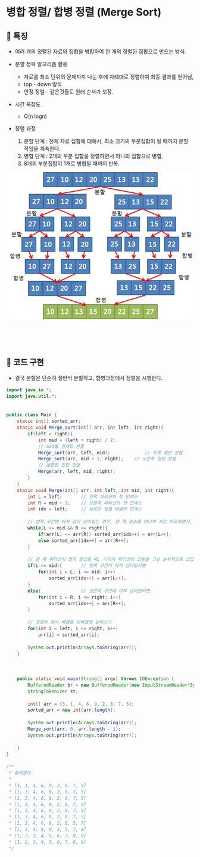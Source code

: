 # 병합 정렬/ 합병 정렬 (Merge Sort)



## 🌈 특징

* 여러 개의 정렬된 자료의 집합을 병합하여 한 개의 정렬된 집합으로 만드는 방식.

* 분할 정복 알고리즘 활용
    - 자료를 최소 단위의 문제까지 나눈 후에 차례대로 정렬하여 최종 결과를 얻어냄,
    - top - down 방식
    - 안정 정렬 - 같은것들도 원래 순서가 보장.

* 시간 복잡도
    - O(n logn)

* 정렬 과정
    1. 분할 단계 : 전체 자료 집합에 대해서, 최소 크기의 부분집합이 될 때까지 분할 작업을 계속한다.
    2. 병합 단계 : 2개의 부분 집합을 정렬하면서 하나의 집합으로 병합.
    3. 8개의 부분집합이 1개로 병합될 때까지 반복.

![merge_sort](/Image/data_structure/merge_sort.png)

<br>
<br>
<br>

## 🌈 코드 구현

* 결국 분할은 단순히 절반씩 분할하고, 합병과정에서 정렬을 시행한다.
 
```java
import java.io.*;
import java.util.*;


public class Main {
    static int[] sorted_arr;
    static void Merge_sort(int[] arr, int left, int right){
        if(left < right){
            int mid = (left + right) / 2;
            // mid를 경계로 분할
            Merge_sort(arr, left, mid);             // 왼쪽 절반 분할
            Merge_sort(arr, mid + 1, right);    // 오른쪽 절반 분할
            // 분할된 집합 합병
            Merge(arr, left, mid, right);
        }
    }
    static void Merge(int[] arr, int left, int mid, int right){
        int L = left;       // 왼쪽 파티션의 첫 인덱스
        int R = mid + 1;    // 오른쪽 파티션의 첫 인덱스
        int idx = left;     // 새로운 정렬 배열의 인덱스

        // 양쪽 구간에 아직 값이 남아있는 경우, 양 쪽 원소를 하나씩 서로 비교하면서, 임의의 배열에 삽입.
        while(L <= mid && R <= right){
            if(arr[L] <= arr[R]) sorted_arr[idx++] = arr[L++];
            else sorted_arr[idx++] = arr[R++];
        }

        // 한 쪽 파티션이 먼저 끝났을 때, 나머지 파티션의 값들을 그냥 순차적으로 삽입
        if(L <= mid){       // 왼쪽 구간이 아직 남아있다면
            for(int i = L; i <= mid; i++)
                sorted_arr[idx++] = arr[L++];
        }
        else{               // 오른쪽 구간에 아직 남아있다면.
            for(int i = R; i <= right; i++)
                sorted_arr[idx++] = arr[R++];
        }

        // 정렬된 임시 배열을 원배열에 덮어쓰기
        for(int i = left; i <= right; i++)
            arr[i] = sorted_arr[i];

        System.out.println(Arrays.toString(arr));
    }



    public static void main(String[] args) throws IOException {
        BufferedReader br = new BufferedReader(new InputStreamReader(System.in));
        StringTokenizer st;

        int[] arr = {3, 1, 4, 6, 9, 2, 8, 7, 5};
        sorted_arr = new int[arr.length];

        System.out.println(Arrays.toString(arr));
        Merge_sort(arr, 0, arr.length - 1);
        System.out.println(Arrays.toString(arr));

    }
}

/**
 * 출력결과
 *
 * [3, 1, 4, 6, 9, 2, 8, 7, 5]
 * [1, 3, 4, 6, 9, 2, 8, 7, 5]
 * [1, 3, 4, 6, 9, 2, 8, 7, 5]
 * [1, 3, 4, 6, 9, 2, 8, 7, 5]
 * [1, 3, 4, 6, 9, 2, 8, 7, 5]
 * [1, 3, 4, 6, 9, 2, 8, 7, 5]
 * [1, 3, 4, 6, 9, 2, 8, 5, 7]
 * [1, 3, 4, 6, 9, 2, 5, 7, 8]
 * [1, 2, 3, 4, 5, 6, 7, 8, 9]
 * [1, 2, 3, 4, 5, 6, 7, 8, 9]
 */
```




























